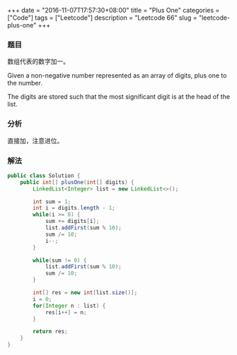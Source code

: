 +++
date = "2016-11-07T17:57:30+08:00"
title = "Plus One"
categories = ["Code"]
tags = ["Leetcode"]
description = "Leetcode 66"
slug = "leetcode-plus-one"
+++

### 题目

数组代表的数字加一。

Given a non-negative number represented as an array of digits, plus one to the number.

The digits are stored such that the most significant digit is at the head of the list.

### 分析

直接加，注意进位。

### 解法

```java
public class Solution {
    public int[] plusOne(int[] digits) {
        LinkedList<Integer> list = new LinkedList<>();

        int sum = 1;
        int i = digits.length - 1;
        while(i >= 0) {
            sum += digits[i];
            list.addFirst(sum % 10);
            sum /= 10;
            i--;
        }

        while(sum != 0) {
            list.addFirst(sum % 10);
            sum /= 10;
        }

        int[] res = new int[list.size()];
        i = 0;
        for(Integer n : list) {
            res[i++] = n;
        }

        return res;
    }
}
```